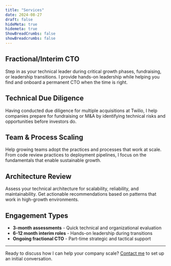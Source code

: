 ```yaml
---
title: "Services"
date: 2024-08-27
draft: false
hideMeta: true
hidemeta: true
ShowBreadCrumbs: false
showBreadcrumbs: false
---
```


## Fractional/Interim CTO

Step in as your technical leader during critical growth phases, fundraising, or leadership transitions. I provide hands-on leadership while helping you find and onboard a permanent CTO when the time is right.

## Technical Due Diligence

Having conducted due diligence for multiple acquisitions at Twilio, I help companies prepare for fundraising or M&A by identifying technical risks and opportunities before investors do.

## Team & Process Scaling

Help growing teams adopt the practices and processes that work at scale. From code review practices to deployment pipelines, I focus on the fundamentals that enable sustainable growth.

## Architecture Review

Assess your technical architecture for scalability, reliability, and maintainability. Get actionable recommendations based on patterns that work in high-growth environments.

## Engagement Types

- **3-month assessments** - Quick technical and organizational evaluation
- **6-12 month interim roles** - Hands-on leadership during transitions
- **Ongoing fractional CTO** - Part-time strategic and tactical support

---

Ready to discuss how I can help your company scale? [Contact me](mailto:contact@aiscale.no) to set up an initial conversation.
